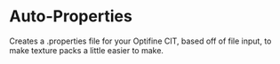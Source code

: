 # Auto-Properties
Creates a .properties file for your Optifine CIT, based off of file input, to make texture packs a little easier to make.

